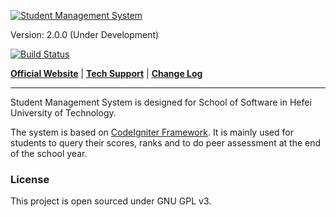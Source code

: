 [![Student Management System](https://raw.githubusercontent.com/hzxie/stumgr/master/assets/img/product-logo.png)](http://rjxy.hfut.edu.cn/stumgr)

Version: 2.0.0 (Under Development)

[![Build Status](https://travis-ci.org/hzxie/stumgr.png?branch=master)](https://travis-ci.org/hzxie/stumgr)

[**Official Website**](http://rjxy.hfut.edu.cn/stumgr) | 
[**Tech Support**](http://www.haozhexie.com) |
[**Change Log**](http://rjxy.hfut.edu.cn/stumgr/support/about)

---
Student Management System is designed for School of Software in Hefei University of Technology.

The system is based on [CodeIgniter Framework](http://codeigniter.com). It is mainly used for students to query their scores, ranks and to do peer assessment at the end of the school year.

### License ###
This project is open sourced under GNU GPL v3.
